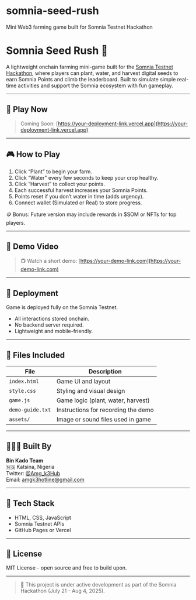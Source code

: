 # somnia-seed-rush
Mini Web3 farming game built for Somnia Testnet Hackathon
# Somnia Seed Rush 🌱

A lightweight onchain farming mini-game built for the [Somnia Testnet Hackathon](https://dorahacks.io/hackathon/somnia-minigame/detail), where players can plant, water, and harvest digital seeds to earn Somnia Points and climb the leaderboard. Built to simulate simple real-time activities and support the Somnia ecosystem with fun gameplay.

---

## 🚀 Play Now

> Coming Soon: [https://your-deployment-link.vercel.app](https://your-deployment-link.vercel.app)

---

## 🎮 How to Play

1. Click “Plant” to begin your farm.
2. Click “Water” every few seconds to keep your crop healthy.
3. Click “Harvest” to collect your points.
4. Each successful harvest increases your Somnia Points.
5. Points reset if you don’t water in time (adds urgency).
6. Connect wallet (Simulated or Real) to store progress.

🪙 Bonus: Future version may include rewards in $SOM or NFTs for top players.

---

## 🎥 Demo Video

> 📺 Watch a short demo: [https://your-demo-link.com](https://your-demo-link.com)

---

## 💾 Deployment

Game is deployed fully on the Somnia Testnet.

- All interactions stored onchain.
- No backend server required.
- Lightweight and mobile-friendly.

---

## 📁 Files Included

| File          | Description                             |
|---------------|-----------------------------------------|
| `index.html`  | Game UI and layout                      |
| `style.css`   | Styling and visual design               |
| `game.js`     | Game logic (plant, water, harvest)      |
| `demo-guide.txt` | Instructions for recording the demo  |
| `assets/`     | Image or sound files used in game       |

---

## 👨🏽‍💻 Built By

**Bin Kado Team**  
🇳🇬 Katsina, Nigeria  
Twitter: [@Amg_k3Hub](https://twitter.com/Amg_k3Hub)  
Email: amgk3hotline@gmail.com  

---

## 🧩 Tech Stack

- HTML, CSS, JavaScript
- Somnia Testnet APIs
- GitHub Pages or Vercel

---

## 📜 License

MIT License - open source and free to build upon.

---

> 🚧 This project is under active development as part of the Somnia Hackathon (July 21 - Aug 4, 2025).
